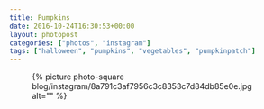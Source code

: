 ```yaml
---
title: Pumpkins
date: 2016-10-24T16:30:53+00:00
layout: photopost
categories: ["photos", "instagram"]
tags: ["halloween", "pumpkins", "vegetables", "pumpkinpatch"]
---
```


<figure class="photo photo--square">
  {% picture photo-square blog/instagram/8a791c3af7956c3c8353c7d84db85e0e.jpg alt="" %}
</figure>



